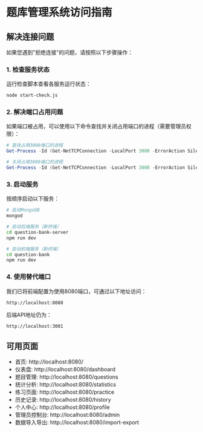 # 题库管理系统访问指南

## 解决连接问题

如果您遇到"拒绝连接"的问题，请按照以下步骤操作：

### 1. 检查服务状态

运行检查脚本查看各服务运行状态：

```bash
node start-check.js
```

### 2. 解决端口占用问题

如果端口被占用，可以使用以下命令查找并关闭占用端口的进程（需要管理员权限）：

```powershell
# 查找占用3000端口的进程
Get-Process -Id (Get-NetTCPConnection -LocalPort 3000 -ErrorAction SilentlyContinue).OwningProcess

# 关闭占用3000端口的进程
Get-Process -Id (Get-NetTCPConnection -LocalPort 3000 -ErrorAction SilentlyContinue).OwningProcess | Stop-Process -Force
```

### 3. 启动服务

按顺序启动以下服务：

```bash
# 启动MongoDB
mongod

# 启动后端服务（新终端）
cd question-bank-server
npm run dev

# 启动前端服务（新终端）
cd question-bank
npm run dev
```

### 4. 使用替代端口

我们已将前端配置为使用8080端口，可通过以下地址访问：

```
http://localhost:8080
```

后端API地址仍为：

```
http://localhost:3001
```

## 可用页面

- 首页: http://localhost:8080/
- 仪表盘: http://localhost:8080/dashboard
- 题目管理: http://localhost:8080/questions
- 统计分析: http://localhost:8080/statistics
- 练习页面: http://localhost:8080/practice
- 历史记录: http://localhost:8080/history
- 个人中心: http://localhost:8080/profile
- 管理员控制台: http://localhost:8080/admin
- 数据导入导出: http://localhost:8080/import-export 